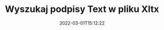 ---
############################# Static ############################
layout: "auto-gen-signature"
date: 2022-03-01T15:12:22
draft: false
operation: Search
signaturetype: Text
fileformat: Xltx
productName: Java
lang: pl
productCode: java
otherformats: pdf doc docx docm dot dotm dotx odt ott rtf xls xlsx xlsm xlsb csv ods ots xltx xltm ppt pptx pps ppsx odp otp potx potm pptm ppsm
breadcrumb: Search Text signatures at Xltx with Java

############################# Head ############################
head_title: "Wyszukaj podpisy Text w pliku Xltx w Java"
head_description: "Użyj Java do wyszukiwania podpisów Text w plikach Xltx przy użyciu kilku linijek kodu."

############################# Header ############################
title: "Wyszukaj podpisy Text w pliku Xltx"
description: "Natywny interfejs API Java umożliwia wyszukiwanie podpisów Text w już podpisanych plikach Xltx. Przeprowadź zaawansowane wyszukiwanie podpisu elektronicznego w swoich dokumentach Xltx, używając kilku linijek kodu."
bg_image: "https://cms.admin.containerize.com/templates/aspose/App_Themes/V3/images/bg/header1.png"
bg_overlay: false
button:
    enable: true

############################# SubMenu ############################
submenu:
    enable: true

    left:
        img_alt: "GroupDocs.Signature for Java"
        image: "https://cms.admin.containerize.com/templates/groupdocs/images/product-logos/90x90-noborder/groupdocsature-java.png"
        product: "GroupDocs.Signature"
        platform: "Java"



############################# About ############################
about:
    enable: true
    title: "Informacje o interfejsie API GroupDocs.Signature for Java"
    content: |
        [GroupDocs.Signature for Java](https://products.groupdocs.com/signature/java/) udostępnia interfejs API Java do przetwarzania dokumentów przy użyciu różnych typów podpisów, takich jak teksty, obrazy, certyfikaty cyfrowe, kody kreskowe, kody QR, pieczątki lub metadane. Użytkownicy mogą dodawać, usuwać, aktualizować, weryfikować lub wyszukiwać podpisy elektroniczne w plikach PDF, dokumentach MS Word, skoroszytach MS Excel, prezentacjach MS PowerPoint, plikach Adobe Photoshop i różnych formatach obrazów, z dodatkową obsługą dostosowywania właściwości podpisów zgodnie z potrzebami.
    

############################# Steps ############################
steps:
    enable: true
    title_left: "Jak wyszukiwać podpisy Text w Xltx"
    content_left: |
        [GroupDocs.Signature for Java](https://products.groupdocs.com/signature/java/) ułatwia programistom Java wyszukiwanie podpisów Text w plikach Xltx z ich aplikacji, wykonując kilka prostych kroków.
        
        * Utwórz nową instancję klasy Signature i przekaż ścieżkę dokumentu źródłowego jako parametr konstruktora.
        * Utwórz wystąpienie obiektu SearchOptions zgodnie z własnymi wymaganiami i określ opcje wyszukiwania.
        * Wywołaj metodę Search instancji klasy Signature i przekaż do niej SearchOptions.
        * Przetwarzaj wyniki wyszukiwania zgodnie z Twoimi wymaganiami.

    title_right: "wymagania systemowe"
    content_right: |
        GroupDocs.Signature for Java są obsługiwane na wszystkich głównych platformach i systemach operacyjnych. Przed wykonaniem poniższego kodu upewnij się, że masz zainstalowane w systemie następujące wymagania wstępne.

        * Systemy operacyjne: Microsoft Windows, Linux, MacOS
        * Środowiska programistyczne: NetBeans, Intellij IDEA, Eclipse, etc.
        * Java runtime: J2SE 6.0 and above
        * Pobierz najnowszą wersję GroupDocs.Signature for Java z [Maven](https://repository.groupdocs.com/webapp/#/artifacts/browse/tree/General/repo/com/groupdocs/groupdocs-signature)
         
    code: |
        ```java    
                
        // Set up input Xltx file
        String filePath = "input.xltx";

        // Instantiate Signature for input file
        Signature signature = new Signature(filePath);

        //Create search options
        TextSearchOptions options = new TextSearchOptions();

        // specify special pages to search on 
        options.setAllPages(false);
        // single page number
        options.setPageNumber(1);
        // specify text match type
        options.setMatchType(TextMatchType.Contains);
        // specify text pattern to search
        options.setText("Text signature");
                            
        // search for Text signatures in Xltx document
        List<TextSignature> signatures = signature.search(TextSignature.class, options);

        // process signatures which were found 
        signatures.forEach(item -> System.out.println(item.toString()));

        ```

############################# Demos ############################
demos:
    enable: true
    title: "Wyszukaj Text podpisy elektroniczne Demo na żywo"
    content: |
       Wyszukaj w dokumencie różne podpisy elektroniczne w plikach Xltx, odwiedzając witrynę [GroupDocs.Signature App](https://products.groupdocs.app/signature/family).

        
############################# More Formats ############################
more_formats:
    enable: true
    title: "Wyszukaj inne podpisy Text za pomocą Java"
    content: |
        "Wyszukiwanie podpisów elektronicznych w różnych dokumentach. Znajdź podpisy z jednego z popularnych formatów plików, jak pokazano poniżej."
    format: 
           
       
back_to_top:
    enable: true
---